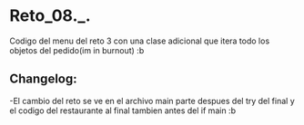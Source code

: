 # Reto_08._.
Codigo del menu del reto 3 con una clase adicional que itera todo los objetos del pedido(im in burnout) :b

## Changelog:
-El cambio del reto se ve en el archivo main parte despues del try del final y el codigo del restaurante al final tambien antes del if main :b

